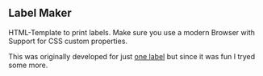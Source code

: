## Label Maker

HTML-Template to print labels. Make sure you use a modern Browser with Support for CSS custom properties.


This was originally developed for just [one label](https://signalwerk.github.io/label-maker/?bottom=26&h1Scale=85&height=130&isUiVisible=1&left=14&printscale=104.65&right=12&text=%23%23%20IAD%0A----%0A%23%20interaction%20design%0A----%0A%0A----%0ADieser%20Kasten%20beinhaltet%20Material%20der%20HF%20Interaction%20Design.%20%0ABitte%20keine%20Gegenst%C3%A4nde%20entnehmen.%20Danke.%20%0AStefan%20Huber%20%2B41%2078%20744%2037%2038%0A----%0A%0AEndformat%3A%2092x130%0ASichtbar%3A%2078x98%20%28left%3A%208%2C%20top%3A%208%29%0AMargin%20im%20sichtbaren%20Format%3A%20%0A%20%20%20L%20%26%20R%3A%206%0A%20%20%20T%3A%203%0A%20%20%20B%3A%204%0A%0A&top=11&width=92) but since it was fun I tryed some more. 

